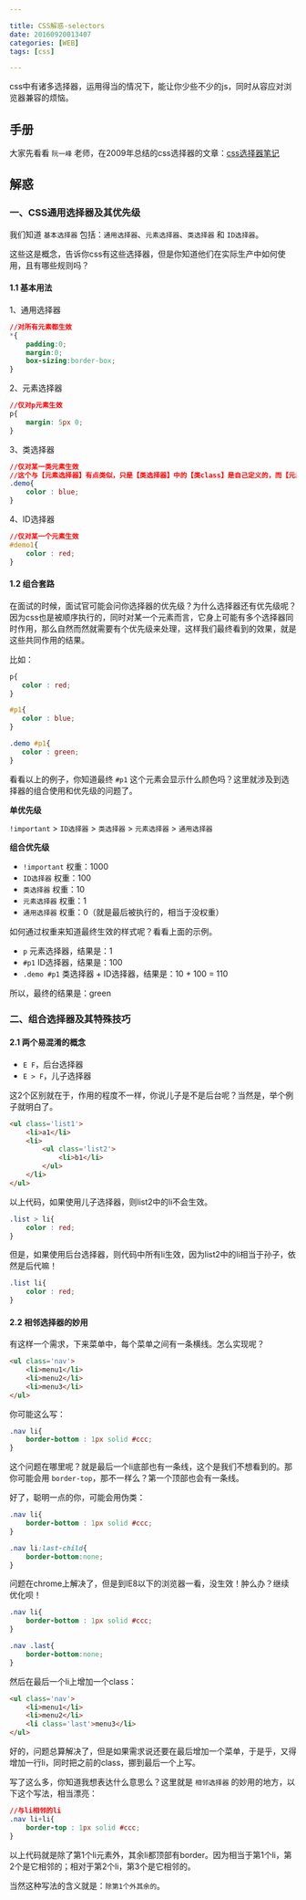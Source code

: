 ```yaml
---

title: CSS解惑-selectors
date: 20160920013407
categories: [WEB]
tags: [css]

---
```


css中有诸多选择器，运用得当的情况下，能让你少些不少的js，同时从容应对浏览器兼容的烦恼。

## 手册

大家先看看 `阮一峰` 老师，在2009年总结的css选择器的文章：[css选择器笔记](http://www.ruanyifeng.com/blog/2009/03/css_selectors.html)

## 解惑

### 一、CSS通用选择器及其优先级

我们知道 `基本选择器` 包括：`通用选择器`、`元素选择器`、`类选择器` 和 `ID选择器`。

这些这是概念，告诉你css有这些选择器，但是你知道他们在实际生产中如何使用，且有哪些规则吗？

#### 1.1 基本用法

1、通用选择器

```css
//对所有元素都生效
*{
	padding:0;
	margin:0;
	box-sizing:border-box;
}
```

2、元素选择器

```css
//仅对p元素生效
p{
	margin: 5px 0;
}
```

3、类选择器

```css
//仅对某一类元素生效
//这个与【元素选择器】有点类似，只是【类选择器】中的【类class】是自己定义的，而【元素选择器】中的【元素element】是html自带的。
.demo{
	color : blue;
}
```

4、ID选择器

```css
//仅对某一个元素生效
#demo1{
	color : red;
}
```

#### 1.2 组合套路

在面试的时候，面试官可能会问你选择器的优先级？为什么选择器还有优先级呢？因为css也是被顺序执行的，同时对某一个元素而言，它身上可能有多个选择器同时作用，那么自然而然就需要有个优先级来处理，这样我们最终看到的效果，就是这些共同作用的结果。

比如：

```css
p{
   color : red;
}

#p1{
   color : blue;
}

.demo #p1{
   color : green;
}
```

看看以上的例子，你知道最终 `#p1` 这个元素会显示什么颜色吗？这里就涉及到选择器的组合使用和优先级的问题了。

**单优先级**

`!important` > `ID选择器` > `类选择器` > `元素选择器` > `通用选择器`

**组合优先级**

* `!important` 权重：1000
* `ID选择器` 权重：100
* `类选择器` 权重：10
* `元素选择器` 权重：1
* `通用选择器` 权重：0（就是最后被执行的，相当于没权重）

如何通过权重来知道最终生效的样式呢？看看上面的示例。

* `p` 元素选择器，结果是：1
* `#p1` ID选择器，结果是：100
* `.demo #p1` 类选择器 + ID选择器，结果是：10 + 100 = 110

所以，最终的结果是：green

### 二、组合选择器及其特殊技巧

#### 2.1 两个易混淆的概念

* `E F`，后台选择器
* `E > F`，儿子选择器

这2个区别就在于，作用的程度不一样，你说儿子是不是后台呢？当然是，举个例子就明白了。

```html
<ul class='list1'>
	<li>a1</li>
	<li>
		<ul class='list2'>
			<li>b1</li>
		</ul>
	</li>
</ul>
```

以上代码，如果使用儿子选择器，则list2中的li不会生效。

```css
.list > li{
	color : red;
}
```

但是，如果使用后台选择器，则代码中所有li生效，因为list2中的li相当于孙子，依然是后代嘛！

```css
.list li{
	color : red;
}
```

#### 2.2 相邻选择器的妙用

有这样一个需求，下来菜单中，每个菜单之间有一条横线。怎么实现呢？

```html
<ul class='nav'>
	<li>menu1</li>
	<li>menu2</li>
	<li>menu3</li>
</ul>
```

你可能这么写：

```css
.nav li{
	border-bottom : 1px solid #ccc;
}
```

这个问题在哪里呢？就是最后一个li底部也有一条线，这个是我们不想看到的。那你可能会用 `border-top`，那不一样么？第一个顶部也会有一条线。

好了，聪明一点的你，可能会用伪类：

```css
.nav li{
	border-bottom : 1px solid #ccc;
}

.nav li:last-child{
	border-bottom:none;
}
```

问题在chrome上解决了，但是到IE8以下的浏览器一看，没生效！肿么办？继续优化呗！

```css
.nav li{
	border-bottom : 1px solid #ccc;
}

.nav .last{
	border-bottom:none;
}
```

然后在最后一个li上增加一个class：

```html
<ul class='nav'>
	<li>menu1</li>
	<li>menu2</li>
	<li class='last'>menu3</li>
</ul>
```

好的，问题总算解决了，但是如果需求说还要在最后增加一个菜单，于是乎，又得增加一行li，同时把之前的class，挪到最后一个上写。

写了这么多，你知道我想表达什么意思么？这里就是 `相邻选择器` 的妙用的地方，以下这个写法，相当漂亮：

```css
//与li相邻的li
.nav li+li{
	border-top : 1px solid #ccc;
}
```

以上代码就是除了第1个li元素外，其余li都顶部有border。因为相当于第1个li，第2个是它相邻的；相对于第2个li，第3个是它相邻的。

当然这种写法的含义就是：`除第1个外其余的`。

